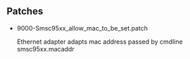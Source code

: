 ## Patches

* 9000-Smsc95xx_allow_mac_to_be_set.patch

  Ethernet adapter adapts mac address passed by cmdline smsc95xx.macaddr
